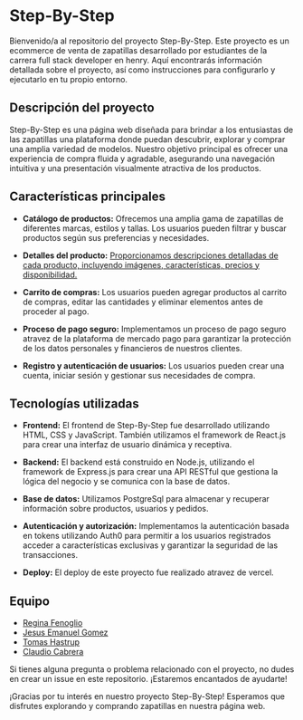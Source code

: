 # Step-By-Step

Bienvenido/a al repositorio del proyecto Step-By-Step. Este proyecto es un ecommerce de venta de zapatillas desarrollado por estudiantes de la carrera full stack developer en henry. Aquí encontrarás información detallada sobre el proyecto, así como instrucciones para configurarlo y ejecutarlo en tu propio entorno.

## Descripción del proyecto

Step-By-Step es una página web diseñada para brindar a los entusiastas de las zapatillas una plataforma donde puedan descubrir, explorar y comprar una amplia variedad de modelos. Nuestro objetivo principal es ofrecer una experiencia de compra fluida y agradable, asegurando una navegación intuitiva y una presentación visualmente atractiva de los productos.

## Características principales

- **Catálogo de productos:** Ofrecemos una amplia gama de zapatillas de diferentes marcas, estilos y tallas. Los usuarios pueden filtrar y buscar productos según sus preferencias y necesidades.

- **Detalles del producto:** [Proporcionamos descripciones detalladas de cada producto, incluyendo imágenes, características, precios y disponibilidad.]()


- **Carrito de compras:** Los usuarios pueden agregar productos al carrito de compras, editar las cantidades y eliminar elementos antes de proceder al pago.

- **Proceso de pago seguro:** Implementamos un proceso de pago seguro atravez de la plataforma de mercado pago para garantizar la protección de los datos personales y financieros de nuestros clientes.

- **Registro y autenticación de usuarios:** Los usuarios pueden crear una cuenta, iniciar sesión y gestionar sus necesidades de compra.

## Tecnologías utilizadas

- **Frontend:** El frontend de Step-By-Step fue desarrollado utilizando HTML, CSS y JavaScript. También utilizamos el framework de React.js para crear una interfaz de usuario dinámica y receptiva.

- **Backend:** El backend está construido en Node.js, utilizando el framework de Express.js para crear una API RESTful que gestiona la lógica del negocio y se comunica con la base de datos.

- **Base de datos:** Utilizamos PostgreSql para almacenar y recuperar información sobre productos, usuarios y pedidos.

- **Autenticación y autorización:** Implementamos la autenticación basada en tokens utilizando Auth0 para permitir a los usuarios registrados acceder a características exclusivas y garantizar la seguridad de las transacciones.

- **Deploy:** El deploy de este proyecto fue realizado atravez de vercel. 


## Equipo

- [Regina Fenoglio ](https://www.linkedin.com/in/regi-fenoglio-bb2499209/)
- [Jesus Emanuel Gomez](https://www.linkedin.com/in/jesus-emanuel-gomez-33a0ba244/)
- [Tomas Hastrup](https://www.linkedin.com/in/tomas-hastrup-1a28a413/)
- [Claudio Cabrera](https://www.linkedin.com/in/claudio-fabio-cabrera-363222258/)

Si tienes alguna pregunta o problema relacionado con el proyecto, no dudes en crear un issue en este repositorio. ¡Estaremos encantados de ayudarte!

¡Gracias por tu interés en nuestro proyecto Step-By-Step! Esperamos que disfrutes explorando y comprando zapatillas en nuestra página web.


